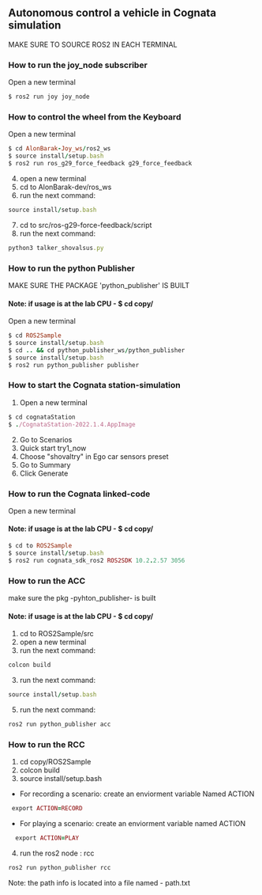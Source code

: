 ## Autonomous control a vehicle in Cognata simulation

MAKE SURE TO SOURCE ROS2 IN EACH TERMINAL

### How to run the joy_node subscriber

Open a new terminal
```ruby
$ ros2 run joy joy_node

```

### How to control the wheel from the Keyboard

Open a new terminal
```ruby
$ cd AlonBarak-Joy_ws/ros2_ws
$ source install/setup.bash
$ ros2 run ros_g29_force_feedback g29_force_feedback
```

4. open a new terminal
5. cd to AlonBarak-dev/ros_ws
6. run the next command:
```ruby
source install/setup.bash
```
7. cd to src/ros-g29-force-feedback/script
8. run the next command:
```ruby
python3 talker_shovalsus.py
```


### How to run the python Publisher

MAKE SURE THE PACKAGE 'python_publisher' IS BUILT
#### Note: if usage is at the lab CPU - $ cd copy/

Open a new terminal
```ruby
$ cd ROS2Sample
$ source install/setup.bash
$ cd .. && cd python_publisher_ws/python_publisher
$ source install/setup.bash
$ ros2 run python_publisher publisher
```



### How to start the Cognata station-simulation

1. Open a new terminal
```ruby
$ cd cognataStation
$ ./CognataStation-2022.1.4.AppImage
```
2. Go to Scenarios
3. Quick start try1_now
4. Choose "shovaltry" in Ego car sensors preset 
5. Go to Summary
6. Click Generate 



### How to run the Cognata linked-code

Open a new terminal
#### Note: if usage is at the lab CPU - $ cd copy/

```ruby
$ cd to ROS2Sample
$ source install/setup.bash
$ ros2 run cognata_sdk_ros2 ROS2SDK 10.2.2.57 3056
```



### How to run the ACC 

make sure the pkg -pyhton_publisher- is built
#### Note: if usage is at the lab CPU - $ cd copy/

1. cd to ROS2Sample/src
2. open a new terminal
3. run the next command:
```ruby
colcon build
```
3. run the next command:
```ruby
source install/setup.bash
```
5. run the next command:
```ruby
ros2 run python_publisher acc
```

### How to run the RCC

1. cd copy/ROS2Sample
2. colcon build
3. source install/setup.bash
- For recording a scenario:
  create an enviorment variable Named ACTION
 ```ruby
  export ACTION=RECORD
  ```
- For playing a scenario:
  create an enviorment variable named ACTION
```ruby
  export ACTION=PLAY
```

4. run the ros2 node : rcc
```ruby
ros2 run python_publisher rcc
```

Note: the path info is located into a file named - path.txt 

